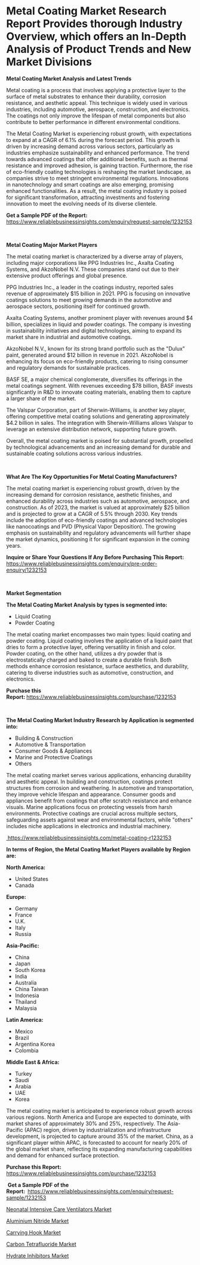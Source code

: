 <p><h1>Metal Coating Market Research Report Provides thorough Industry Overview, which offers an In-Depth Analysis of Product Trends and New Market Divisions</h1></p><p><strong>Metal Coating Market Analysis and Latest Trends</strong></p>
<p><p>Metal coating is a process that involves applying a protective layer to the surface of metal substrates to enhance their durability, corrosion resistance, and aesthetic appeal. This technique is widely used in various industries, including automotive, aerospace, construction, and electronics. The coatings not only improve the lifespan of metal components but also contribute to better performance in different environmental conditions.</p><p>The Metal Coating Market is experiencing robust growth, with expectations to expand at a CAGR of 6.1% during the forecast period. This growth is driven by increasing demand across various sectors, particularly as industries emphasize sustainability and enhanced performance. The trend towards advanced coatings that offer additional benefits, such as thermal resistance and improved adhesion, is gaining traction. Furthermore, the rise of eco-friendly coating technologies is reshaping the market landscape, as companies strive to meet stringent environmental regulations. Innovations in nanotechnology and smart coatings are also emerging, promising enhanced functionalities. As a result, the metal coating industry is poised for significant transformation, attracting investments and fostering innovation to meet the evolving needs of its diverse clientele.</p></p>
<p><strong>Get a Sample PDF of the Report:&nbsp;</strong> <a href="https://www.reliablebusinessinsights.com/enquiry/request-sample/1232153?utm_campaign=1138&utm_medium=2&utm_source=Github&utm_content=ia&utm_term=09112024&utm_id=metal-coating">https://www.reliablebusinessinsights.com/enquiry/request-sample/1232153</a></p>
<p>&nbsp;</p>
<p><strong>Metal Coating Major Market Players</strong></p>
<p><p>The metal coating market is characterized by a diverse array of players, including major corporations like PPG Industries Inc., Axalta Coating Systems, and AkzoNobel N.V. These companies stand out due to their extensive product offerings and global presence.</p><p>PPG Industries Inc., a leader in the coatings industry, reported sales revenue of approximately $15 billion in 2021. PPG is focusing on innovative coatings solutions to meet growing demands in the automotive and aerospace sectors, positioning itself for continued growth.</p><p>Axalta Coating Systems, another prominent player with revenues around $4 billion, specializes in liquid and powder coatings. The company is investing in sustainability initiatives and digital technologies, aiming to expand its market share in industrial and automotive coatings.</p><p>AkzoNobel N.V., known for its strong brand portfolio such as the "Dulux" paint, generated around $12 billion in revenue in 2021. AkzoNobel is enhancing its focus on eco-friendly products, catering to rising consumer and regulatory demands for sustainable practices.</p><p>BASF SE, a major chemical conglomerate, diversifies its offerings in the metal coatings segment. With revenues exceeding $78 billion, BASF invests significantly in R&D to innovate coating materials, enabling them to capture a larger share of the market.</p><p>The Valspar Corporation, part of Sherwin-Williams, is another key player, offering competitive metal coating solutions and generating approximately $4.2 billion in sales. The integration with Sherwin-Williams allows Valspar to leverage an extensive distribution network, supporting future growth.</p><p>Overall, the metal coating market is poised for substantial growth, propelled by technological advancements and an increasing demand for durable and sustainable coating solutions across various industries.</p></p>
<p>&nbsp;</p>
<p><strong>What Are The Key Opportunities For Metal Coating Manufacturers?</strong></p>
<p><p>The metal coating market is experiencing robust growth, driven by the increasing demand for corrosion resistance, aesthetic finishes, and enhanced durability across industries such as automotive, aerospace, and construction. As of 2023, the market is valued at approximately $25 billion and is projected to grow at a CAGR of 5.5% through 2030. Key trends include the adoption of eco-friendly coatings and advanced technologies like nanocoatings and PVD (Physical Vapor Deposition). The growing emphasis on sustainability and regulatory advancements will further shape the market dynamics, positioning it for significant expansion in the coming years.</p></p>
<p><strong>Inquire or Share Your Questions If Any Before Purchasing This Report:</strong> <a href="https://www.reliablebusinessinsights.com/enquiry/pre-order-enquiry/1232153?utm_campaign=1138&utm_medium=2&utm_source=Github&utm_content=ia&utm_term=09112024&utm_id=metal-coating">https://www.reliablebusinessinsights.com/enquiry/pre-order-enquiry/1232153</a></p>
<p>&nbsp;</p>
<p><strong>Market Segmentation</strong></p>
<p><strong>The Metal Coating Market Analysis by types is segmented into:</strong></p>
<p><ul><li>Liquid Coating</li><li>Powder Coating</li></ul></p>
<p><p>The metal coating market encompasses two main types: liquid coating and powder coating. Liquid coating involves the application of a liquid paint that dries to form a protective layer, offering versatility in finish and color. Powder coating, on the other hand, utilizes a dry powder that is electrostatically charged and baked to create a durable finish. Both methods enhance corrosion resistance, surface aesthetics, and durability, catering to diverse industries such as automotive, construction, and electronics.</p></p>
<p><strong>Purchase this Report:&nbsp;</strong><a href="https://www.reliablebusinessinsights.com/purchase/1232153?utm_campaign=1138&utm_medium=2&utm_source=Github&utm_content=ia&utm_term=09112024&utm_id=metal-coating">https://www.reliablebusinessinsights.com/purchase/1232153</a></p>
<p>&nbsp;</p>
<p><strong>The Metal Coating Market Industry Research by Application is segmented into:</strong></p>
<p><ul><li>Building & Construction</li><li>Automotive & Transportation</li><li>Consumer Goods & Appliances</li><li>Marine and Protective Coatings</li><li>Others</li></ul></p>
<p><p>The metal coating market serves various applications, enhancing durability and aesthetic appeal. In building and construction, coatings protect structures from corrosion and weathering. In automotive and transportation, they improve vehicle lifespan and appearance. Consumer goods and appliances benefit from coatings that offer scratch resistance and enhance visuals. Marine applications focus on protecting vessels from harsh environments. Protective coatings are crucial across multiple sectors, safeguarding assets against wear and environmental factors, while "others" includes niche applications in electronics and industrial machinery.</p></p>
<p><a href="https://www.reliablebusinessinsights.com/metal-coating-r1232153?utm_campaign=1138&utm_medium=2&utm_source=Github&utm_content=ia&utm_term=09112024&utm_id=metal-coating">&nbsp;https://www.reliablebusinessinsights.com/metal-coating-r1232153</a></p>
<p><strong>In terms of Region, the Metal Coating Market Players available by Region are:</strong></p>
<p>
    <p> <strong> North America: </strong>
        <ul>
            <li>United States</li>
            <li>Canada</li>
        </ul>
        </p> 
    <p> <strong> Europe: </strong>
        <ul>
            <li>Germany</li>
            <li>France</li>
            <li>U.K.</li>
            <li>Italy</li>
            <li>Russia</li>
        </ul>
        </p> 
    <p> <strong> Asia-Pacific: </strong>
        <ul>
            <li>China</li>
            <li>Japan</li>
            <li>South Korea</li>
            <li>India</li>
            <li>Australia</li>
            <li>China Taiwan</li>
            <li>Indonesia</li>
            <li>Thailand</li>
            <li>Malaysia</li>
        </ul>
        </p> 
    <p> <strong> Latin America: </strong>
        <ul>
            <li>Mexico</li>
            <li>Brazil</li>
            <li>Argentina Korea</li>
            <li>Colombia</li>
        </ul>
        </p> 
    <p> <strong> Middle East & Africa: </strong>
        <ul>
            <li>Turkey</li>
            <li>Saudi</li>
            <li>Arabia</li>
            <li>UAE</li>
            <li>Korea</li>
        </ul>
    </p>
    </p>
<p><p>The metal coating market is anticipated to experience robust growth across various regions. North America and Europe are expected to dominate, with market shares of approximately 30% and 25%, respectively. The Asia-Pacific (APAC) region, driven by industrialization and infrastructure development, is projected to capture around 35% of the market. China, as a significant player within APAC, is forecasted to account for nearly 20% of the global market share, reflecting its expanding manufacturing capabilities and demand for enhanced surface protection.</p></p>
<p><strong>Purchase this Report: </strong><a href="https://www.reliablebusinessinsights.com/purchase/1232153?utm_campaign=1138&utm_medium=2&utm_source=Github&utm_content=ia&utm_term=09112024&utm_id=metal-coating">https://www.reliablebusinessinsights.com/purchase/1232153</a></p>
<p>&nbsp;<strong>Get a Sample PDF of the Report:&nbsp;&nbsp;</strong><a href="https://www.reliablebusinessinsights.com/enquiry/request-sample/1232153?utm_campaign=1138&utm_medium=2&utm_source=Github&utm_content=ia&utm_term=09112024&utm_id=metal-coating">https://www.reliablebusinessinsights.com/enquiry/request-sample/1232153</a></p>
<p><strong></strong></p>
<p><p><a href="https://issuu.com/reportprime-2/docs/neonatal-intensive-care-ventilators_acb79dead715bd?utm_campaign=1138&utm_medium=2&utm_source=Github&utm_content=ia&utm_term=09112024&utm_id=metal-coating">Neonatal Intensive Care Ventilators Market</a></p><p><a href="https://github.com/mynearvphamillwd7/Market-Research-Report-List-1/blob/main/aluminium-nitride-market.md?utm_campaign=1138&utm_medium=2&utm_source=Github&utm_content=ia&utm_term=09112024&utm_id=metal-coating">Aluminium Nitride Market</a></p><p><a href="https://www.linkedin.com/pulse/carrying-hook-market-segmentation-geographical-regions-forcast-xe7me?utm_campaign=1138&utm_medium=2&utm_source=Github&utm_content=ia&utm_term=09112024&utm_id=metal-coating">Carrying Hook Market</a></p><p><a href="https://www.linkedin.com/pulse/exploring-carbon-tetrafluoride-market-dynamics-global-trends-fyb3e?utm_campaign=1138&utm_medium=2&utm_source=Github&utm_content=ia&utm_term=09112024&utm_id=metal-coating">Carbon Tetrafluoride Market</a></p><p><a href="https://github.com/khloet8sawender/Market-Research-Report-List-1/blob/main/hydrate-inhibitors-market.md?utm_campaign=1138&utm_medium=2&utm_source=Github&utm_content=ia&utm_term=09112024&utm_id=metal-coating">Hydrate Inhibitors Market</a></p></p>